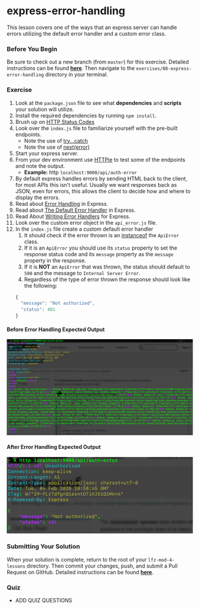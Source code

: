 # express-error-handling

This lesson covers one of the ways that an express server can handle errors utilizing the default error handler and a custom error class.

### Before You Begin

Be sure to check out a new branch (from `master`) for this exercise. Detailed instructions can be found [**here**](../../guides/before-each-exercise.md). Then navigate to the `exercises/08-express-error-handling` directory in your terminal.

### Exercise

1. Look at the `package.json` file to see what **dependencies** and **scripts** your solution will utilize.
1. Install the required dependencies by running `npm install`.
1. Brush up on [HTTP Status Codes](https://developer.mozilla.org/en-US/docs/Web/HTTP/Status)
1. Look over the `index.js` file to familiarize yourself with the pre-built endpoints.
    - Note the use of [try...catch](https://developer.mozilla.org/en-US/docs/Web/JavaScript/Reference/Statements/try...catch)
    - Note the use of [next(error)](https://expressjs.com/en/guide/error-handling.html#the-default-error-handler)
1. Start your express server.
1. From your dev environment use [HTTPie](https://httpie.org) to test some of the endpoints and note the output.
    - **Example:** http `localhost:9000/api/auth-error`
1. By default express handles errors by sending HTML back to the client, for most APIs this isn't useful. Usually we want responses back as JSON, even for errors, this allows the client to decide how and where to display the errors.
1. Read about [Error Handling](https://expressjs.com/en/guide/error-handling.html) in Express.
1. Read about [The Default Error Handler](https://expressjs.com/en/guide/error-handling.html#the-default-error-handler) in Express.
1. Read About [Writing Error Handlers](https://expressjs.com/en/guide/error-handling.html#writing-error-handlers) for Express.
1. Look over the custom error object in the `api_error.js` file.
1. In the `index.js` file create a custom default error handler
    1. It should check if the error thrown is an [instanceof](https://developer.mozilla.org/en-US/docs/Web/JavaScript/Reference/Operators/instanceof) the `ApiError` class.
    1. If it is an `ApiError` you should use its `status` property to set the response status code and its `message` property as the `message` property in the response.
    1. If it is **NOT** an `ApiError` that was thrown, the status should default to `500` and the message to `Internal Server Error`.
    1. Regardless of the type of error thrown the response should look like the following:
    ```JAVASCRIPT
    {
      "message": "Not authorized",
      "status": 401
    }
    ```

#### Before Error Handling Expected Output

<p align="middle">
  <img src="images/before-error-handling.png">
</p>

#### After Error Handling Expected Output

<p align="middle">
  <img src="images/after-error-handling.png">
</p>

### Submitting Your Solution

When your solution is complete, return to the root of your `lfz-mod-4-lessons` directory. Then commit your changes, push, and submit a Pull Request on GitHub. Detailed instructions can be found [**here**](../../guides/after-each-exercise.md).

### Quiz

- ADD QUIZ QUESTIONS
